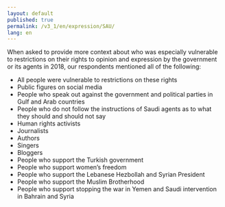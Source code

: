 ```yaml
---
layout: default
published: true
permalink: /v3_1/en/expression/SAU/
lang: en
---
```


When asked to provide more context about who was especially vulnerable to restrictions on their rights to opinion and expression by the government or its agents in 2018, our respondents mentioned all of the following:
-	All people were vulnerable to restrictions on these rights
-	Public figures on social media
-	People who speak out against the government and political parties in Gulf and Arab countries
-	People who do not follow the instructions of Saudi agents as to what they should and should not say
-	Human rights activists
-	Journalists
-	Authors
-	Singers
-	Bloggers
-	People who support the Turkish government
-	People who support women’s freedom
-	People who support the Lebanese Hezbollah and Syrian President
-	People who support the Muslim Brotherhood
-	People who support stopping the war in Yemen and Saudi intervention in Bahrain and Syria

